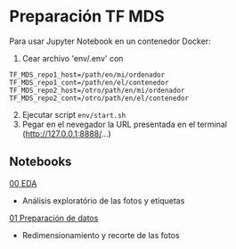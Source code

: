 # Preparación TF MDS

Para usar Jupyter Notebook en un contenedor Docker:
1. Cear archivo 'env/.env' con
   
```
TF_MDS_repo1_host=/path/en/mi/ordenador
TF_MDS_repo1_cont=/path/en/el/contenedor
TF_MDS_repo2_host=/otro/path/en/mi/ordenador
TF_MDS_repo2_cont=/otro/path/en/el/contenedor
```

2. Ejecutar script `env/start.sh`
3. Pegar en el nevegador la URL presentada en el terminal (http://127.0.0.1:8888/...)

## Notebooks

[00 EDA](00_EDA.ipynb)
- Análisis exploratório de las fotos y etiquetas

[01 Preparación de datos](01_preparación_de_los_datos.ipynb)
- Redimensionamiento y recorte de las fotos

